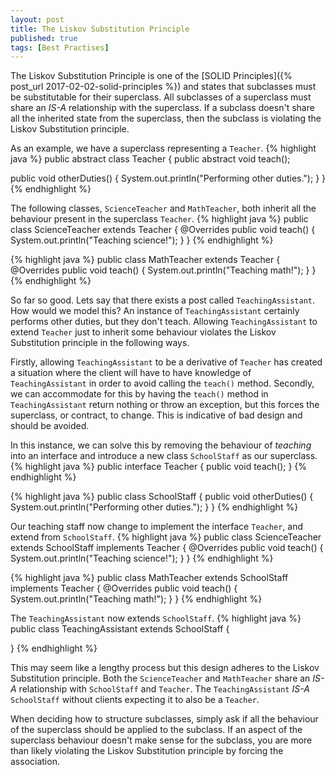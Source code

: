 ```yaml
---
layout: post
title: The Liskov Substitution Principle
published: true
tags: [Best Practises]
---
```


The Liskov Substitution Principle is one of the [SOLID Principles]({% post_url 2017-02-02-solid-principles %}) and states that subclasses must be substitutable for their superclass. All subclasses of a superclass must share an *IS-A* relationship with the superclass. If a subclass doesn't share all the inherited state from the superclass, then the subclass is violating the Liskov Substitution principle.

As an example, we have a superclass representing a `Teacher`.
{% highlight java %}
public abstract class Teacher {
  public abstract void teach();

  public void otherDuties() {
    System.out.println("Performing other duties.");
  }
}
{% endhighlight %}

The following classes, `ScienceTeacher` and `MathTeacher`, both inherit all the behaviour present in the superclass `Teacher`.
{% highlight java %}
public class ScienceTeacher extends Teacher {
  @Overrides
  public void teach() {
    System.out.println("Teaching science!");
  }
}
{% endhighlight %}

{% highlight java %}
public class MathTeacher extends Teacher {
  @Overrides
  public void teach() {
    System.out.println("Teaching math!");
  }
}
{% endhighlight %}

So far so good. Lets say that there exists a post called `TeachingAssistant`. How would we model this? An instance of `TeachingAssistant` certainly performs other duties, but they don't teach. Allowing `TeachingAssistant` to extend `Teacher` just to inherit some behaviour violates the Liskov Substitution principle in the following ways.

Firstly, allowing `TeachingAssistant` to be a derivative of `Teacher` has created a situation where the client will have to have knowledge of `TeachingAssistant` in order to avoid calling the `teach()` method. Secondly, we can accommodate for this by having the `teach()` method in `TeachingAssistant` return nothing or throw an exception, but this forces the superclass, or contract, to change. This is indicative of bad design and should be avoided.

In this instance, we can solve this by removing the behaviour of *teaching* into an interface and introduce a new class `SchoolStaff` as our superclass.
{% highlight java %}
public interface Teacher {
  public void teach();
}
{% endhighlight %}

{% highlight java %}
public class SchoolStaff {
  public void otherDuties() {
    System.out.println("Performing other duties.");
  }
}
{% endhighlight %}

Our teaching staff now change to implement the interface `Teacher`, and extend from `SchoolStaff`.
{% highlight java %}
public class ScienceTeacher extends SchoolStaff implements Teacher {
  @Overrides
  public void teach() {
    System.out.println("Teaching science!");
  }
}
{% endhighlight %}

{% highlight java %}
public class MathTeacher extends SchoolStaff implements Teacher {
  @Overrides
  public void teach() {
    System.out.println("Teaching math!");
  }
}
{% endhighlight %}

The `TeachingAssistant` now extends `SchoolStaff`.
{% highlight java %}
public class TeachingAssistant extends SchoolStaff {

}
{% endhighlight %}

This may seem like a lengthy process but this design adheres to the Liskov Substitution principle. Both the `ScienceTeacher` and `MathTeacher` share an *IS-A* relationship with `SchoolStaff` and `Teacher`. The `TeachingAssistant` *IS-A* `SchoolStaff` without clients expecting it to also be a `Teacher`.

When deciding how to structure subclasses, simply ask if all the behaviour of the superclass should be applied to the subclass. If an aspect of the superclass behaviour doesn't make sense for the subclass, you are more than likely violating the Liskov Substitution principle by forcing the association.
